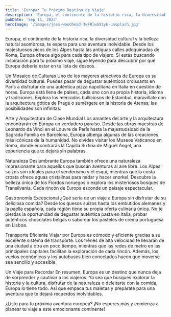 ```yaml
---
title: 'Europa: Tu Próximo Destino de Viaje'
description: 'Europa, el continente de la historia rica, la diversidad cultural y la belleza natural asombrosa, te espera para una aventura inolvidable.'
pubDate: 'Sep 11, 2023'
heroImage: '/images/joss-woodhead-3wFRlwS91yk-unsplash.jpg'
---
```


Europa, el continente de la historia rica, la diversidad cultural y la belleza natural asombrosa, te espera para una aventura inolvidable. Desde los majestuosos picos de los Alpes hasta las antiguas calles adoquinadas de Roma, Europa ofrece algo para cada tipo de viajero. Si estás buscando inspiración para tu próximo viaje, sigue leyendo para descubrir por qué Europa debería estar en tu lista de deseos.

Un Mosaico de Culturas
Uno de los mayores atractivos de Europa es su diversidad cultural. Puedes pasar de degustar auténticos croissants en París a disfrutar de una auténtica pizza napolitana en Italia en cuestión de horas. Europa está llena de países, cada uno con su propia historia, idioma y tradiciones. Explora los mercados bulliciosos de Estambul, maravíllate con la arquitectura gótica de Praga o sumérgete en la historia de Atenas; las posibilidades son infinitas.

Arte y Arquitectura de Clase Mundial
Los amantes del arte y la arquitectura encontrarán en Europa un verdadero paraíso. Desde las obras maestras de Leonardo da Vinci en el Louvre de París hasta la majestuosidad de la Sagrada Familia en Barcelona, ​​Europa alberga algunas de las creaciones más icónicas de la humanidad. No olvides visitar los Museos Vaticanos en Roma, donde encontrarás la Capilla Sixtina de Miguel Ángel, una experiencia que te dejará sin palabras.

Naturaleza Deslumbrante
Europa también ofrece una naturaleza impresionante para aquellos que buscan aventuras al aire libre. Los Alpes suizos son ideales para el senderismo y el esquí, mientras que la costa croata ofrece aguas cristalinas para nadar y hacer snorkel. Descubre la belleza única de los Fiordos noruegos o explora los misteriosos bosques de Transilvania. Cada rincón de Europa esconde un paisaje espectacular.

Gastronomía Excepcional
¿Qué sería de un viaje a Europa sin disfrutar de su deliciosa comida? Desde los quesos suizos hasta los embutidos alemanes y la paella española, cada región tiene su propia oferta culinaria única. No te pierdas la oportunidad de degustar auténtica pasta en Italia, probar auténticos chocolates belgas o saborear los pasteles de crema portuguesa en Lisboa.

Transporte Eficiente
Viajar por Europa es cómodo y eficiente gracias a su excelente sistema de transporte. Los trenes de alta velocidad te llevarán de una ciudad a otra en poco tiempo, mientras que las redes de metro en las principales capitales facilitan la exploración de cada rincón. Además, los vuelos económicos y los autobuses bien conectados hacen que moverse sea sencillo y accesible.

Un Viaje para Recordar
En resumen, Europa es un destino que nunca deja de sorprender y cautivar a los viajeros. Ya sea que busques explorar la historia y la cultura, disfrutar de la naturaleza o deleitarte con la comida, Europa lo tiene todo. Así que empaca tus maletas y prepárate para una aventura que te dejará recuerdos inolvidables.

¿Listo para tu próxima aventura europea? ¡No esperes más y comienza a planear tu viaje a este emocionante continente!